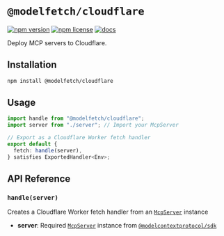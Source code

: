 # `@modelfetch/cloudflare`

[![npm version](https://img.shields.io/npm/v/@modelfetch/cloudflare)](https://www.npmjs.com/package/@modelfetch/cloudflare)
[![npm license](https://img.shields.io/npm/l/@modelfetch/cloudflare)](https://www.npmjs.com/package/@modelfetch/cloudflare)
[![docs](https://img.shields.io/badge/docs-modelfetch.com-blue)](https://www.modelfetch.com/docs/runtime/cloudflare)

Deploy MCP servers to Cloudflare.

## Installation

```bash
npm install @modelfetch/cloudflare
```

## Usage

```typescript
import handle from "@modelfetch/cloudflare";
import server from "./server"; // Import your McpServer

// Export as a Cloudflare Worker fetch handler
export default {
  fetch: handle(server),
} satisfies ExportedHandler<Env>;
```

## API Reference

### `handle(server)`

Creates a Cloudflare Worker fetch handler from an [`McpServer`](https://github.com/modelcontextprotocol/typescript-sdk?tab=readme-ov-file#server) instance

- **server**: Required [`McpServer`](https://github.com/modelcontextprotocol/typescript-sdk?tab=readme-ov-file#server) instance from [`@modelcontextprotocol/sdk`](https://github.com/modelcontextprotocol/typescript-sdk)
